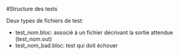 #Structure des tests

Deux types de fichiers de test:
* test_nom.bloc: associé à un fichier décrivant la sortie attendue (test_nom.out)
* test_nom_bad.bloc: test qui doit échouer
